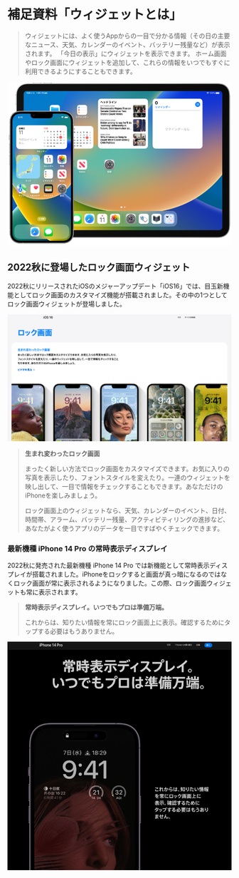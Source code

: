補足資料「ウィジェットとは」
========================
> ウィジェットには、よく使うAppからの一目で分かる情報（その日の主要なニュース、天気、カレンダーのイベント、バッテリー残量など）が表示されます。 「今日の表示」にウィジェットを表示できます。 ホーム画面やロック画面にウィジェットを追加して、これらの情報をいつでもすぐに利用できるようにすることもできます。

![](widget800w.png)

2022秋に登場したロック画面ウィジェット
---------------------------------
2022秋にリリースされたiOSのメジャーアップデート「iOS16」では、目玉新機能としてロック画面のカスタマイズ機能が搭載されました。その中の1つとしてロック画面ウィジェットが登場しました。

![](ios16_lockscreen.png)

> __生まれ変わったロック画面__
>
> まったく新しい方法でロック画面をカスタマイズできます。お気に入りの写真を表示したり、フォントスタイルを変えたり。一連のウィジェットを映し出して、一目で情報をチェックすることもできます。あなただけのiPhoneを楽しみましょう。
>
> ロック画面上のウィジェットなら、天気、カレンダーのイベント、日付、時間帯、アラーム、バッテリー残量、アクティビティリングの進捗など、あなたがよく使うアプリのデータを一目ですばやくチェックできます。

### 最新機種 iPhone 14 Pro の常時表示ディスプレイ
2022秋に発売された最新機種 iPhone 14 Pro では新機能として常時表示ディスプレイが搭載されました。iPhoneをロックすると画面が真っ暗になるのではなくロック画面が常に表示されるようになりました。この際、ロック画面ウィジェットも常に表示されます。

> __常時表示ディスプレイ。いつでもプロは準備万端。__
>
> これからは、知りたい情報を常にロック画面上に表示。確認するためにタップする必要はもうありません。

![](iphone14pro_alwaysondisplay.png)
